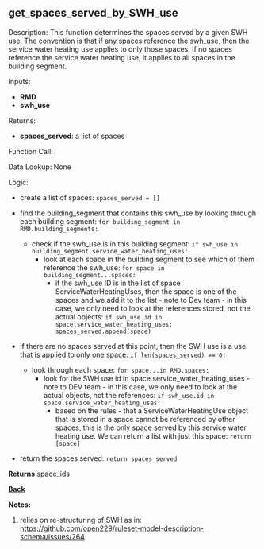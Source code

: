 ## get_spaces_served_by_SWH_use

Description: This function determines the spaces served by a given SWH use.  The convention is that if any spaces reference the swh_use, then the service water heating use applies to only those spaces. If no spaces reference the service water heating use, it applies to all spaces in the building segment.


Inputs:
- **RMD**
- **swh_use**

Returns:
- **spaces_served**: a list of spaces

Function Call:


Data Lookup: None

Logic:

- create a list of spaces: `spaces_served = []`
- find the building_segment that contains this swh_use by looking through each building segment: `for building_segment in RMD.building_segments:`
    - check if the swh_use is in this building segment: `if swh_use in building_segment.service_water_heating_uses:`
      - look at each space in the building segment to see which of them reference the swh_use: `for space in building_segment...spaces:`
        - if the swh_use ID is in the list of space ServiceWaterHeatingUses, then the space is one of the spaces and we add it to the list - note to Dev team - in this case, we only need to look at the references stored, not the actual objects: `if swh_use.id in space.service_water_heating_uses: spaces_served.append(space)`
- if there are no spaces served at this point, then the SWH use is a use that is applied to only one space: `if len(spaces_served) == 0:`
    - look through each space: `for space...in RMD.spaces:`
        - look for the SWH use id in space.service_water_heating_uses - note to DEV team - in this case, we only need to look at the actual objects, not the references: `if swh_use.id in space.service_water_heating_uses:`
            - based on the rules - that a ServiceWaterHeatingUse object that is stored in a space cannot be referenced by other spaces, this is the only space served by this service water heating use.  We can return a list with just this space: `return [space]`
       
- return the spaces served: `return spaces_served`



**Returns** space_ids

**[Back](../_toc.md)**

**Notes:**
1. relies on re-structuring of SWH as in: https://github.com/open229/ruleset-model-description-schema/issues/264
